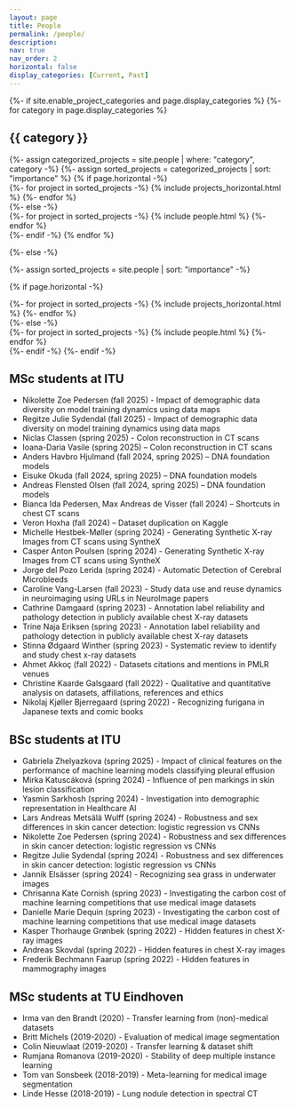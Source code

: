```yaml
---
layout: page
title: People
permalink: /people/
description: 
nav: true
nav_order: 2
horizontal: false
display_categories: [Current, Past]
---
```


<!-- pages/people.md -->
<div class="projects">
{%- if site.enable_project_categories and page.display_categories %}
  <!-- Display categorized projects -->
  {%- for category in page.display_categories %}
  <h2 class="category">{{ category }}</h2>
  {%- assign categorized_projects = site.people | where: "category", category -%}
  {%- assign sorted_projects = categorized_projects | sort: "importance" %}
  <!-- Generate cards for each project -->
  {% if page.horizontal -%}
  <div class="container">
    <div class="row row-cols-2">
    {%- for project in sorted_projects -%}
      {% include projects_horizontal.html %}
    {%- endfor %}
    </div>
  </div>
  {%- else -%}
  <div class="grid">
    {%- for project in sorted_projects -%}
      {% include people.html %}
    {%- endfor %}
  </div>
  {%- endif -%}
  {% endfor %}

{%- else -%}
<!-- Display projects without categories -->
  {%- assign sorted_projects = site.people | sort: "importance" -%}
  <!-- Generate cards for each project -->
  {% if page.horizontal -%}
  <div class="container">
    <div class="row row-cols-2">
    {%- for project in sorted_projects -%}
      {% include projects_horizontal.html %}
    {%- endfor %}
    </div>
  </div>
  {%- else -%}
  <div class="grid">
    {%- for project in sorted_projects -%}
      {% include people.html %}
    {%- endfor %}
  </div>
  {%- endif -%}
{%- endif -%}
</div>


<h2>MSc students at ITU</h2>
<ul>
<li>Nikolette Zoe Pedersen (fall 2025) - Impact of demographic data diversity on model training dynamics using data maps</li> 
<li>Regitze Julie Sydendal (fall 2025) - Impact of demographic data diversity on model training dynamics using data maps</li> 
  <li>Niclas Classen (spring 2025) - Colon reconstruction in CT scans  </li>
  <li>Ioana-Daria Vasile (spring 2025) – Colon reconstruction in CT scans  </li>
  <li>Anders Havbro Hjulmand (fall 2024, spring 2025) – DNA foundation models </li>
  <li>Eisuke Okuda (fall 2024, spring 2025) – DNA foundation models </li>
  <li>Andreas Flensted Olsen (fall 2024, spring 2025) – DNA foundation models </li>
  <li>Bianca Ida Pedersen, Max Andreas de Visser (fall 2024) – Shortcuts in chest CT scans </li>
  <li>Veron Hoxha (fall 2024) – Dataset duplication on Kaggle </li>
  <li>Michelle Hestbek-Møller (spring 2024) - Generating Synthetic X-ray Images from CT scans using SyntheX </li>
  <li>Casper Anton Poulsen (spring 2024) - Generating Synthetic X-ray Images from CT scans using SyntheX </li>
  <li>Jorge del Pozo Lerida (spring 2024) - Automatic Detection of Cerebral Microbleeds </li>
  <li>Caroline Vang-Larsen (fall 2023) - Study data use and reuse dynamics in neuroimaging using URLs in NeuroImage papers</li>
  <li>Cathrine Damgaard (spring 2023) - Annotation label reliability and pathology detection in publicly available chest X-ray datasets</li>
  <li>Trine Naja Eriksen (spring 2023) - Annotation label reliability and pathology detection in publicly available chest X-ray datasets</li>
  <li>Stinna Ødgaard Winther (spring 2023) - Systematic review to identify and study chest x-ray datasets</li>
  <li>Ahmet Akkoç (fall 2022) - Datasets citations and mentions in PMLR venues</li>
  <li>Christine Kaarde Galsgaard (fall 2022) - Qualitative and quantitative analysis on datasets, affiliations, references and ethics</li>
  <li>Nikolaj Kjøller Bjerregaard (spring 2022) - Recognizing furigana in Japanese texts and comic books</li>
</ul>

<h2>BSc students at ITU</h2>
<ul>
<li>Gabriela Zhelyazkova (spring 2025) - Impact of clinical features on the performance of machine learning models classifying pleural effusion</li>
<li>Mirka Katuscáková (spring 2024) - Influence of pen markings in skin lesion classification</li> 
<li>Yasmin Sarkhosh (spring 2024) - Investigation into demographic representation in Healthcare AI</li> 
<li>Lars Andreas Metsälä Wulff (spring 2024) - Robustness and sex differences in skin cancer detection: logistic regression vs CNNs</li> 
<li>Nikolette Zoe Pedersen (spring 2024) - Robustness and sex differences in skin cancer detection: logistic regression vs CNNs</li> 
<li>Regitze Julie Sydendal (spring 2024) - Robustness and sex differences in skin cancer detection: logistic regression vs CNNs</li> 
<li>Jannik Elsässer (spring 2024) - Recognizing sea grass in underwater images</li>
<li>Chrisanna Kate Cornish (spring 2023) - Investigating the carbon cost of machine learning competitions that use medical image datasets</li>
<li>Danielle Marie Dequin (spring 2023) - Investigating the carbon cost of machine learning competitions that use medical image datasets</li>
<li>Kasper Thorhauge Grønbek (spring 2022) - Hidden features in chest X-ray images</li>
<li>Andreas Skovdal (spring 2022) - Hidden features in chest X-ray images</li>
<li>Frederik Bechmann Faarup (spring 2022) - Hidden features in mammography images</li>
</ul>

<h2>MSc students at TU Eindhoven</h2>
<ul>
  <li>Irma van den Brandt (2020) - Transfer learning from (non)-medical datasets</li>
  <li>Britt Michels (2019-2020) - Evaluation of medical image segmentation</li>
  <li>Colin Nieuwlaat (2019-2020) - Transfer learning & dataset shift</li>
  <li>Rumjana Romanova (2019-2020) - Stability of deep multiple instance learning</li>
  <li>Tom van Sonsbeek (2018-2019) - Meta-learning for medical image segmentation</li>
  <li>Linde Hesse (2018-2019) - Lung nodule detection in spectral CT</li>
</ul>
